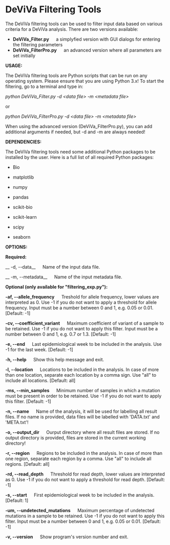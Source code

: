 # DeViVa Filtering Tools

The DeViVa filtering tools can be used to filter input data based on various criteria for a DeViVa analysis. There are two versions available:

* __DeViVa_Filter.py__ &emsp; a simplyfied version with GUI dialogs for entering the filtering parameters
* __DeViVa_FilterPro.py__ &emsp; an advanced version where all parameters are set initially

__USAGE:__

The DeViVa filtering tools are Python scripts that can be run on any operating system. Please ensure that you are using Python 3.x! To start the filtering, go to a terminal and type in:

_python DeViVa_Filter.py -d \<data file\> -m \<metadata file\>_

or 

_python DeViVa_FilterPro.py -d \<data file\> -m \<metadata file\>_

When using the advanced version (DeViVa_FilterPro.py), you can add additional arguments if needed, but -d and -m are always needed!

__DEPENDENCIES:__

The DeViVa filtering tools need some additional Python packages to be installed by the user. Here is a full list of all required Python packages:

* Bio

* matplotlib

* numpy

* pandas

* scikit-bio

* scikit-learn

* scipy

* seaborn

__OPTIONS:__

__Required:__

__ -d, --data__ &emsp; Name of the input data file.

__ -m, --metadata__ &emsp; Name of the input metadata file.

__Optional (only available for "filtering_exp.py"):__

__-af, --allele_frequency__ &emsp; Treshold for allele frequency, lower values are interpreted as 0. Use -1 if you do not want to apply a threshold for allele frequency. Input must be a number between 0 and 1, e.g. 0.05 or 0.01. [Default: -1]

__-cv, --coefficient_variant__ &emsp; Maximum coefficient of variant of a sample to be retained. Use -1 if you do not want to apply this filter. Input must be a number between 0 and 1, e.g. 0.7 or 1.3. [Default: -1]

__-e, --end__ &emsp; Last epidemiological week to be included in the analysis. Use -1 for the last week. [Default: -1]

__-h, --help__ &emsp; Show this help message and exit.

__-l, --location__ &emsp; Locations to be included in the analysis. In case of more than one location, separate each location by a comma sign. Use "all" to include all locations. [Default: all]

__-ms, --min_samples__ &emsp; Minimum number of samples in which a mutation must be present in order to be retained. Use -1 if you do not want to apply this filter. [Default: -1]

__-n, --name__ &emsp; Name of the analysis, it will be used for labelling all result files. If no name is provided, data files will be labelled with 'DATA.txt' and 'META.txt'!

__-o, --output_dir__ &emsp; Ourput directory where all result files are stored. If no output directory is provided, files are stored in the current working directory!

__-r, --region__ &emsp; Regions to be included in the analysis. In case of more than one region, separate each region by a comma. Use "all" to include all regions. [Default: all]

__-rd, --read_depth__ &emsp; Threshold for read depth, lower values are interpreted as 0. Use -1 if you do not want to apply a threshold for read depth. [Default: -1]

__-s, --start__ &emsp; First epidemiological week to be included in the analysis. [Default: 1]

__-um, --undetected_mutations__ &emsp; Maximum percentage of undetected mutations in a sample to be retained. Use -1 if you do not want to apply this filter. Input must be a number between 0 and 1, e.g. 0.05 or 0.01. [Default: -1]

__-v, --version__ &emsp; Show program's version number and exit.
